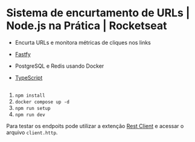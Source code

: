 # Sistema de encurtamento de URLs | Node.js na Prática | Rocketseat

- Encurta URLs e monitora métricas de cliques nos links

- [Fastfy](https://fastify.dev/)
- PostgreSQL e Redis usando Docker
- [TypeScript](https://github.com/tsconfig/bases)

##

1. `npm install`
2. `docker compose up -d`
3. `npm run setup`
4. `npm run dev`

Para testar os endpoits pode utilizar a extenção [Rest Client](https://marketplace.visualstudio.com/items?itemName=humao.rest-client) e acessar o arquivo `client.http`.
